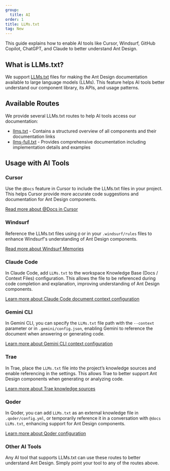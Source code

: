 ```yaml
---
group:
  title: AI
order: 1
title: LLMs.txt
tag: New
---
```


This guide explains how to enable AI tools like Cursor, Windsurf, GitHub Copilot, ChatGPT, and Claude to better understand Ant Design.

## What is LLMs.txt?

We support [LLMs.txt](https://llmstxt.org/) files for making the Ant Design documentation available to large language models (LLMs). This feature helps AI tools better understand our component library, its APIs, and usage patterns.

## Available Routes

We provide several LLMs.txt routes to help AI tools access our documentation:

- [llms.txt](https://ant.design/llms.txt) - Contains a structured overview of all components and their documentation links
- [llms-full.txt](https://ant.design/llms-full.txt) - Provides comprehensive documentation including implementation details and examples

## Usage with AI Tools

### Cursor

Use the `@Docs` feature in Cursor to include the LLMs.txt files in your project. This helps Cursor provide more accurate code suggestions and documentation for Ant Design components.

[Read more about @Docs in Cursor](https://docs.cursor.com/context/@-symbols/@-docs)

### Windsurf

Reference the LLMs.txt files using `@` or in your `.windsurf/rules` files to enhance Windsurf's understanding of Ant Design components.

[Read more about Windsurf Memories](https://docs.windsurf.com/windsurf/cascade/memories)

### Claude Code

In Claude Code, add `LLMs.txt` to the workspace Knowledge Base (Docs / Context Files) configuration. This allows the file to be referenced during code completion and explanation, improving understanding of Ant Design components.

[Learn more about Claude Code document context configuration](https://claude.ai/docs)

### Gemini CLI

In Gemini CLI, you can specify the `LLMs.txt` file path with the `--context` parameter or in `.gemini/config.json`, enabling Gemini to reference the document when answering or generating code.

[Learn more about Gemini CLI context configuration](https://ai.google.dev/gemini-api/docs?hl=en)

### Trae

In Trae, place the `LLMs.txt` file into the project’s knowledge sources and enable referencing in the settings. This allows Trae to better support Ant Design components when generating or analyzing code.

[Learn more about Trae knowledge sources](https://trae.ai/docs)

### Qoder

In Qoder, you can add `LLMs.txt` as an external knowledge file in `.qoder/config.yml`, or temporarily reference it in a conversation with `@docs LLMs.txt`, enhancing support for Ant Design components.

[Learn more about Qoder configuration](https://docs.qoder.com/)

### Other AI Tools

Any AI tool that supports LLMs.txt can use these routes to better understand Ant Design. Simply point your tool to any of the routes above.
